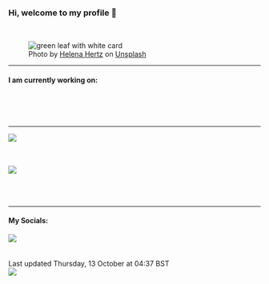 <h3>Hi, welcome to my profile 👋</h3>

<br />
<figure>
  <img
    src="https://images.unsplash.com/photo-1494537176433-7a3c4ef2046f?crop=entropy&cs=tinysrgb&fit=max&fm=jpg&ixid=MnwyNzQ3MDB8MHwxfHJhbmRvbXx8fHx8fHx8fDE2NjU2MjU2NTQ&ixlib=rb-1.2.1&q=80&w=1080&auto=format"
    alt="green leaf with white card" 
  />
  <figcaption>Photo by <a
    href="https://unsplash.com/@imperiumnordique?utm_source=Profile%20readme&utm_medium=referral">Helena Hertz</a> on <a
    href="https://unsplash.com/?utm_source=Profile%20readme&utm_medium=referral">Unsplash</a></figcaption>
</figure>


<hr />
<h4>I am currently working on:</h4>
<a href=""></a>

<br /><br /><br />

<hr />
<img
  src="https://github-readme-stats.vercel.app/api?username=shanelucy&show_icons=true&theme=calm"
/>
<br /><br /><br />

<img 
  src="https://github-readme-stats.vercel.app/api/top-langs/?username=shanelucy&theme=calm"
/>
<br /><br /><br /><br />
<hr />
<h4>My Socials:</h4>
<a href="https://uk.linkedin.com/in/shane-lucy-4735b616a">
  <img
    src="https://img.shields.io/badge/linkedin%20-%230077B5.svg?&style=for-the-badge&logo=linkedin&logoColor=white"
  />
</a>
<br /><br /><br />
Last updated Thursday, 13 October at 04:37 BST
<br />
<img
  src="https://github.com/ShaneLucy/ShaneLucy/workflows/README%20build/badge.svg"
/>
